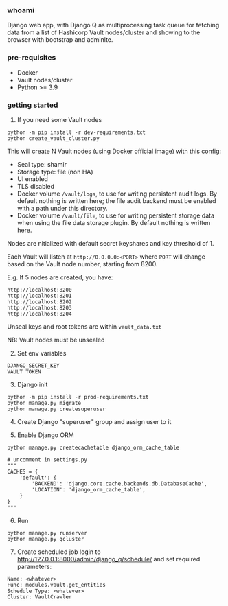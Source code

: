 ### whoami
Django web app, with Django Q as multiprocessing task queue for fetching data from a list of Hashicorp Vault nodes/cluster and showing to the browser with bootstrap and adminlte.

### pre-requisites
- Docker
- Vault nodes/cluster
- Python >= 3.9

### getting started
1. If you need some Vault nodes
```
python -m pip install -r dev-requirements.txt
python create_vault_cluster.py
```
This will create N Vault nodes (using Docker official image) with this config:
- Seal type: shamir
- Storage type: file (non HA)
- UI enabled
- TLS disabled
- Docker volume ```/vault/logs```, to use for writing persistent audit logs. By default nothing is written here; the file audit backend must be enabled with a path under this directory.
- Docker volume ```/vault/file```, to use for writing persistent storage data when using the file data storage plugin. By default nothing is written here.

Nodes are nitialized with default secret keyshares and key threshold of 1.

Each Vault will listen at ```http://0.0.0.0:<PORT>```
where ```PORT``` will change based on the Vault node number, starting from 8200.

E.g. If 5 nodes are created, you have:
```
http://localhost:8200
http://localhost:8201
http://localhost:8202
http://localhost:8203
http://localhost:8204
```
Unseal keys and root tokens are within ```vault_data.txt```

NB: Vault nodes must be unsealed

2. Set env variables
```
DJANGO_SECRET_KEY
VAULT TOKEN
```
3. Django init
```
python -m pip install -r prod-requirements.txt
python manage.py migrate
python manage.py createsuperuser
```
4. Create Django "superuser" group and assign user to it

5. Enable Django ORM
```
python manage.py createcachetable django_orm_cache_table

# uncomment in settings.py
"""
CACHES = {
    'default': {
        'BACKEND': 'django.core.cache.backends.db.DatabaseCache',
        'LOCATION': 'django_orm_cache_table',
    }
}
"""
```

6. Run
```
python manage.py runserver
python manage.py qcluster
```

7. Create scheduled job
login to http://127.0.0.1:8000/admin/django_q/schedule/
and set required parameters:
```
Name: <whatever>
Func: modules.vault.get_entities
Schedule Type: <whatever>
Cluster: VaultCrawler

```
